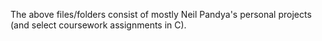 The above files/folders consist of mostly Neil Pandya's personal projects (and select coursework assignments in C). 
